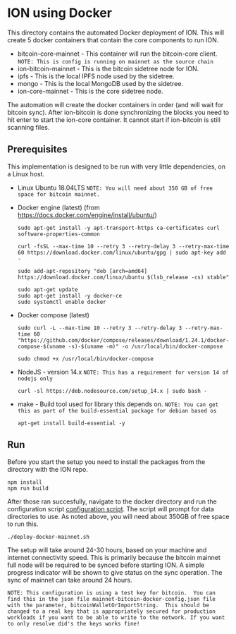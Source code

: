 # ION using Docker 

This directory contains the automated Docker deployment of ION.  This will create 5 docker containers that contain the core components to run ION.

- bitcoin-core-mainnet - This container will run the bitcoin-core client.  `NOTE: This is config is running on mainnet as the source chain`
- ion-bitcoin-mainnet - This is the bitcoin sidetree node for ION.
- ipfs - This is the local IPFS node used by the sidetree.
- mongo - This is the local MongoDB used by the sidetree.
- ion-core-mainnet - This is the core sidetree node.

The automation will create the docker containers in order (and will wait for bitcoin sync).
After ion-bitcoin is done synchronizing the blocks you need to hit enter to start the ion-core container. It cannot start if ion-bitcoin is still scanning files.

## Prerequisites

This implementation is designed to be run with very little dependencies, on a Linux host.

- Linux Ubuntu 18.04LTS  `NOTE: You will need about 350 GB of free space for bitcoin mainnet.`

- Docker engine (latest) (from https://docs.docker.com/engine/install/ubuntu/)
  ```
  sudo apt-get install -y apt-transport-https ca-certificates curl software-properties-common

  curl -fsSL --max-time 10 --retry 3 --retry-delay 3 --retry-max-time 60 https://download.docker.com/linux/ubuntu/gpg | sudo apt-key add -

  sudo add-apt-repository "deb [arch=amd64] https://download.docker.com/linux/ubuntu $(lsb_release -cs) stable"

  sudo apt-get update
  sudo apt-get install -y docker-ce
  sudo systemctl enable docker
  ```

- Docker compose (latest)
  ```
  sudo curl -L --max-time 10 --retry 3 --retry-delay 3 --retry-max-time 60 "https://github.com/docker/compose/releases/download/1.24.1/docker-compose-$(uname -s)-$(uname -m)" -o /usr/local/bin/docker-compose

  sudo chmod +x /usr/local/bin/docker-compose
  ```

- NodeJS - version 14.x   `NOTE: This has a requirement for version 14 of nodejs only`
  ```
  curl -sl https://deb.nodesource.com/setup_14.x | sudo bash -
  ```

- make - Build tool used for library this depends on.  `NOTE: You can get this as part of the build-essential package for debian based os`
  ```
  apt-get install build-essential -y
  ```

## Run
Before you start the setup you need to install the packages from the directory with the ION repo.
```
npm install
npm run build
```
After those ran succesfully, navigate to the docker directory and run the configuration script [configuration script](deploy-docker-mainnet.sh). The script will prompt for data directories to use. As noted above, you will need about 350GB of free space to run this.

```
./deploy-docker-mainnet.sh
```

The setup will take around 24-30 hours, based on your machine and internet connectivity speed.  This is primarily because the bitcoin mainnet full node will be required to be synced before starting ION.  A simple progress indicator will be shown to give status on the sync operation. The sync of mainnet can take around 24 hours.

`NOTE: This configuration is using a test key for bitcoin.  You can find this in the json file mainnet-bitcoin-docker-config.json file with the parameter, bitcoinWalletOrImportString.  This should be changed to a real key that is appropriately secured for production workloads if you want to be able to write to the network. If you want to only resolve did's the keys works fine!`
